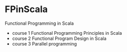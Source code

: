 # FPinScala
Functional Programming in Scala


* course 1  Functional Programming Principles in Scala
* course 2  Functional Program Design in Scala
* course 3  Parallel programming
